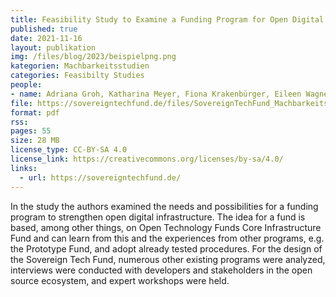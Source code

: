 ```yaml
---
title: Feasibility Study to Examine a Funding Program for Open Digital Base Technologies as the Foundation for Innovation and Digital Sovereignty.
published: true
date: 2021-11-16
layout: publikation
img: /files/blog/2023/beispielpng.png
kategorien: Machbarkeitsstudien
categories: Feasibilty Studies
people:
- name: Adriana Groh, Katharina Meyer, Fiona Krakenbürger, Eileen Wagner
file: https://sovereigntechfund.de/files/SovereignTechFund_Machbarkeitsstudie_en.pdf?raw=true
format: pdf
rss: 
pages: 55
size: 28 MB
license_type: CC-BY-SA 4.0
license_link: https://creativecommons.org/licenses/by-sa/4.0/
links: 
  - url: https://sovereigntechfund.de/
---
```


In the study the authors examined the needs and possibilities for a funding program to strengthen open digital infrastructure. The idea for a fund is based, among other things, on Open Technology Funds Core Infrastructure Fund and can learn from this and the experiences from other programs, e.g. the Prototype Fund, and adopt already tested procedures. For the design of the Sovereign Tech Fund, numerous other existing programs were analyzed, interviews were conducted with developers and stakeholders in the open source ecosystem, and expert workshops were held.

